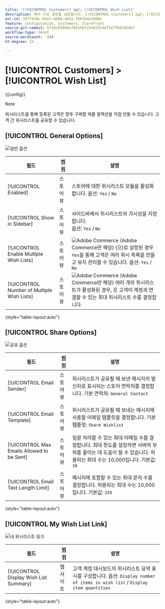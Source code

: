 ```yaml
---
title: '[!UICONTROL Customers] &gt; [!UICONTROL Wish List]'
description: 에서 구성 설정을 검토합니다. [!UICONTROL Customers] &gt; [!UICONTROL Wish List] 상거래 관리자의 페이지입니다.
exl-id: 33ff428c-03e3-4698-a01e-f007b4e1688e
feature: Configuration, Customers, Storefront
source-git-commit: b710c0368dc765e3bf25e82324bffe7fb8192dbf
workflow-type: tm+mt
source-wordcount: '244'
ht-degree: 1%

---
```


# [!UICONTROL Customers] > [!UICONTROL Wish List]

{{config}}

>[!NOTE]
>
>위시리스트를 통해 등록된 고객은 향후 구매할 제품 컬렉션을 직접 만들 수 있습니다. 고객 간 위시리스트를 공유할 수 있습니다.

## [!UICONTROL General Options]

![일반 옵션](./assets/wishlist-general-options.png)<!-- zoom -->

<!--[General Options](https://docs.magento.com/user-guide/marketing/wishlist-configuration.html) -->

| 필드 | [범위](../../getting-started/websites-stores-views.md#scope-settings) | 설명 |
|--- |--- |--- |
| [!UICONTROL Enabled] | 스토어 뷰 | 스토어에 대한 위시리스트 모듈을 활성화합니다. 옵션: `Yes` / `No` |
| [!UICONTROL Show in Sidebar] | 스토어 뷰 | 사이드바에서 위시리스트의 가시성을 지정합니다. <br/>옵션: `Yes` / `No` |
| [!UICONTROL Enable Multiple Wish Lists] | 스토어 뷰 | ![Adobe Commerce](../../assets/adobe-logo.svg) (Adobe Commerce만 해당) (으)로 설정된 경우 `Yes`을 통해 고객은 여러 위시 목록을 만들고 유지 관리할 수 있습니다. 옵션: `Yes` / `No` |
| [!UICONTROL Number of Multiple Wish Lists] | 스토어 뷰 | ![Adobe Commerce](../../assets/adobe-logo.svg) (Adobe Commerce만 해당) 여러 개의 위시리스트가 활성화된 경우, 은 고객이 계정과 연결할 수 있는 최대 위시리스트 수를 결정합니다. |

{style="table-layout:auto"}

## [!UICONTROL Share Options]

![공유 옵션](./assets/wishlist-share-options.png)<!-- zoom -->

<!-- [Share Options](https://docs.magento.com/user-guide/marketing/wishlist-configuration.html) -->

| 필드 | [범위](../../getting-started/websites-stores-views.md#scope-settings) | 설명 |
|--- |--- |--- |
| [!UICONTROL Email Sender] | 스토어 뷰 | 위시리스트가 공유될 때 보낸 메시지의 발신자로 표시되는 스토어 연락처를 결정합니다. 기본 연락처: `General Contact` |
| [!UICONTROL Email Template] | 스토어 뷰 | 위시리스트가 공유될 때 보내는 메시지에 사용할 이메일 템플릿을 결정합니다. 기본 템플릿: `Share Wishlist` |
| [!UICONTROL Max Emails Allowed to be Sent] | 스토어 뷰 | 일괄 처리할 수 있는 최대 이메일 수를 결정합니다. 최대 한도를 설정하면 서버의 부하를 줄이는 데 도움이 될 수 있습니다. 허용되는 최대 수는 10,000입니다. 기본값: `10` |
| [!UICONTROL Email Text Length Limit] | 스토어 뷰 | 메시지에 포함할 수 있는 최대 문자 수를 결정합니다. 허용되는 최대 수는 10,000입니다. 기본값: `255` |

{style="table-layout:auto"}

## [!UICONTROL My Wish List Link]

![내 위시리스트 링크](./assets/wishlist-my-wishlist-link.png)<!-- zoom -->

<!--[My Wish List Link](https://docs.magento.com/user-guide/marketing/wishlist-configuration.html) -->

| 필드 | [범위](../../getting-started/websites-stores-views.md#scope-settings) | 설명 |
|--- |--- |--- |
| [!UICONTROL Display Wish List Summary] | 웹 사이트 | 고객 계정 대시보드의 위시리스트 요약 표시를 구성합니다. 옵션: `Display number of items in wish list` / `Display item quantities` |

{style="table-layout:auto"}
